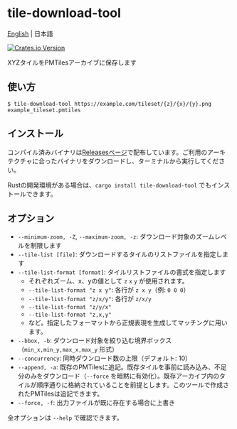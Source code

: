# tile-download-tool

[English](./README.md) | 日本語

[![Crates.io Version](https://img.shields.io/crates/v/tile-download-tool)](https://crates.io/crates/tile-download-tool)

XYZタイルをPMTilesアーカイブに保存します

## 使い方

```
$ tile-download-tool https://example.com/tileset/{z}/{x}/{y}.png example_tileset.pmtiles
```

## インストール

コンパイル済みバイナリは[Releasesページ](https://github.com/KotobaMedia/tile-download-tool/releases)で配布しています。ご利用のアーキテクチャに合ったバイナリをダウンロードし、ターミナルから実行してください。

Rustの開発環境がある場合は、`cargo install tile-download-tool` でもインストールできます。

## オプション

* `--minimum-zoom, -Z`, `--maximum-zoom, -z`: ダウンロード対象のズームレベルを制限します
* `--tile-list [file]`: ダウンロードするタイルのリストファイルを指定します
* `--tile-list-format [format]`: タイルリストファイルの書式を指定します
    * それぞれズーム、x、yの値として `z` `x` `y` が使用されます。
    * `--tile-list-format "z x y"`: 各行が `z x y`（例: `0 0 0`）
    * `--tile-list-format "z/x/y"`: 各行が `z/x/y`
    * `--tile-list-format "z/y/x"`
    * `--tile-list-format "z,x,y"`
    * など。指定したフォーマットから正規表現を生成してマッチングに用います。
* `--bbox, -b`: ダウンロード対象を絞り込む境界ボックス（`min_x,min_y,max_x,max_y` 形式）
* `--concurrency`: 同時ダウンロード数の上限（デフォルト: 10）
* `--append, -a`: 既存のPMTilesに追記。既存タイルを事前に読み込み、不足分のみをダウンロード（`--force` を暗黙に有効化）。既存アーカイブ内のタイルが順序通りに格納されていることを前提とします。このツールで作成されたPMTilesは追記できます。
* `--force, -f`: 出力ファイルが既に存在する場合に上書き

全オプションは `--help` で確認できます。
